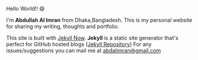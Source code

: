 Hello World!! :smile:

I'm **Abdullah Al Imran** from Dhaka,Bangladesh. 
This is my personal website for sharing my writing, thoughts and portfolio.

This site is built with [Jekyll Now](https://github.com/barryclark/jekyll-now).
**Jekyll** is a static site generator that's perfect for GitHub hosted blogs ([Jekyll Repository](https://github.com/jekyll/jekyll))
For any issues/suggestions you can mail me at abdalimran@gmail.com
